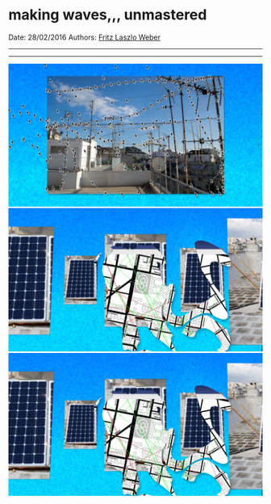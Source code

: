 # making waves,,, unmastered

Date: 28/02/2016
Authors: [Fritz Laszlo Weber](http://fritz-weber.de)

---
---

![](making-waves-still-1.jpg)
![](making-waves-still-3.jpg)
![](making-waves-still-4.jpg)